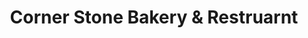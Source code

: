 ---
title: "Corner Stone Bakery & Restruarnt"
url: /yarnell/corner-stone-bakery-und-restruarnt/
shop: Bäckerei
---